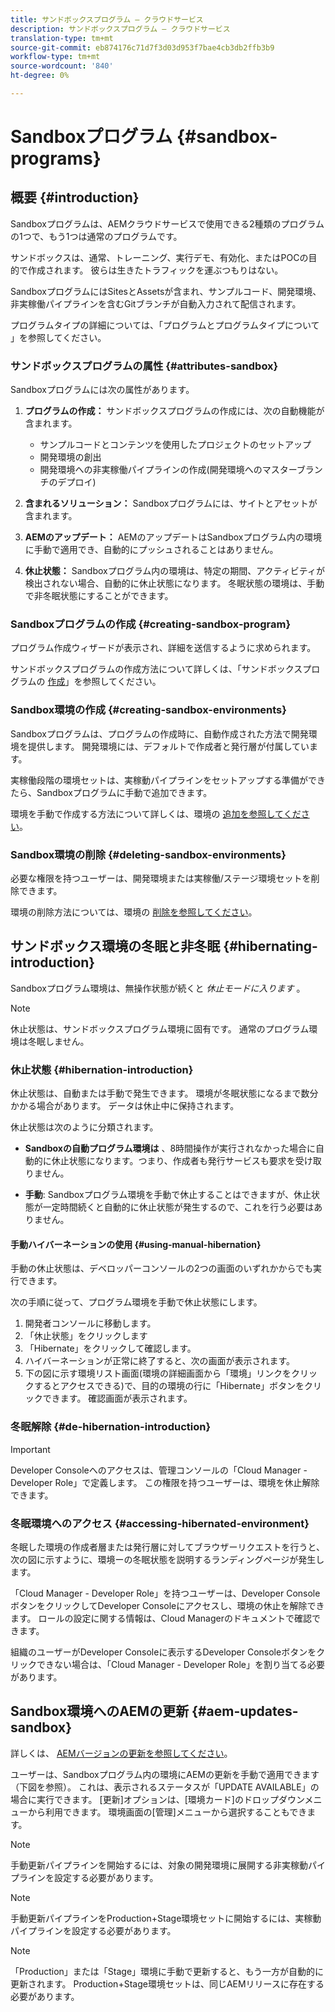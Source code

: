 ```yaml
---
title: サンドボックスプログラム — クラウドサービス
description: サンドボックスプログラム — クラウドサービス
translation-type: tm+mt
source-git-commit: eb874176c71d7f3d03d953f7bae4cb3db2ffb3b9
workflow-type: tm+mt
source-wordcount: '840'
ht-degree: 0%

---
```



# Sandboxプログラム {#sandbox-programs}

## 概要 {#introduction}

Sandboxプログラムは、AEMクラウドサービスで使用できる2種類のプログラムの1つで、もう1つは通常のプログラムです。

サンドボックスは、通常、トレーニング、実行デモ、有効化、またはPOCの目的で作成されます。 彼らは生きたトラフィックを運ぶつもりはない。

SandboxプログラムにはSitesとAssetsが含まれ、サンプルコード、開発環境、非実稼働パイプラインを含むGitブランチが自動入力されて配信されます。

プログラムタイプの詳細については、「プログラムとプログラムタイプについて [](https://docs.adobe.com/content/help/en/experience-manager-cloud-service/onboarding/getting-access/understand-program-types.html)」を参照してください。

### サンドボックスプログラムの属性 {#attributes-sandbox}

Sandboxプログラムには次の属性があります。

1. **プログラムの作成：** サンドボックスプログラムの作成には、次の自動機能が含まれます。
   * サンプルコードとコンテンツを使用したプロジェクトのセットアップ
   * 開発環境の創出
   * 開発環境への非実稼働パイプラインの作成(開発環境へのマスターブランチのデプロイ)

1. **含まれるソリューション：** Sandboxプログラムには、サイトとアセットが含まれます。

1. **AEMのアップデート：** AEMのアップデートはSandboxプログラム内の環境に手動で適用でき、自動的にプッシュされることはありません。

1. **休止状態：** Sandboxプログラム内の環境は、特定の期間、アクティビティが検出されない場合、自動的に休止状態になります。 冬眠状態の環境は、手動で非冬眠状態にすることができます。

### Sandboxプログラムの作成 {#creating-sandbox-program}

プログラム作成ウィザードが表示され、詳細を送信するように求められます。

サンドボックスプログラムの作成方法について詳しくは、「サンドボックスプログラムの [作成](https://docs.adobe.com/content/help/en/experience-manager-cloud-service/onboarding/getting-access/creating-a-program.html#create-demo-program)」を参照してください。

### Sandbox環境の作成 {#creating-sandbox-environments}

Sandboxプログラムは、プログラムの作成時に、自動作成された方法で開発環境を提供します。 開発環境には、デフォルトで作成者と発行層が付属しています。

実稼働段階の環境セットは、実稼動パイプラインをセットアップする準備ができたら、Sandboxプログラムに手動で追加できます。

環境を手動で作成する方法について詳しくは、環境の [追加を参照してください](https://docs.adobe.com/content/help/en/experience-manager-cloud-service/implementing/using-cloud-manager/manage-environments.html#adding-environments)。

### Sandbox環境の削除  {#deleting-sandbox-environments}

必要な権限を持つユーザーは、開発環境または実稼働/ステージ環境セットを削除できます。

環境の削除方法については、環境の [削除を参照してください](https://docs.adobe.com/content/help/en/experience-manager-cloud-service/implementing/using-cloud-manager/manage-environments.html#deleting-environment)。


## サンドボックス環境の冬眠と非冬眠 {#hibernating-introduction}

Sandboxプログラム環境は、無操作状態が続くと *休止モードに入ります* 。

>[!NOTE]
>休止状態は、サンドボックスプログラム環境に固有です。 通常のプログラム環境は冬眠しません。

### 休止状態 {#hibernation-introduction}

休止状態は、自動または手動で発生できます。 環境が冬眠状態になるまで数分かかる場合があります。 データは休止中に保持されます。

休止状態は次のように分類されます。

* **Sandboxの自動プログラム環境は** 、8時間操作が実行されなかった場合に自動的に休止状態になります。つまり、作成者も発行サービスも要求を受け取りません。

* **手動**: Sandboxプログラム環境を手動で休止することはできますが、休止状態が一定時間続くと自動的に休止状態が発生するので、これを行う必要はありません。

#### 手動ハイバーネーションの使用 {#using-manual-hibernation}


手動の休止状態は、デベロッパーコンソールの2つの画面のいずれかからでも実行できます。

次の手順に従って、プログラム環境を手動で休止状態にします。

1. 開発者コンソールに移動します。
1. 「休止状態」をクリックします
1. 「Hibernate」をクリックして確認します。
1. ハイバーネーションが正常に終了すると、次の画面が表示されます。
1. 下の図に示す環境リスト画面(環境の詳細画面から「環境」リンクをクリックするとアクセスできる)で、目的の環境の行に「Hibernate」ボタンをクリックできます。 確認画面が表示されます。

### 冬眠解除 {#de-hibernation-introduction}

>[!IMPORTANT]
>Developer Consoleへのアクセスは、管理コンソールの「Cloud Manager - Developer Role」で定義します。 この権限を持つユーザーは、環境を休止解除できます。

### 冬眠環境へのアクセス {#accessing-hibernated-environment}

冬眠した環境の作成者層または発行層に対してブラウザーリクエストを行うと、次の図に示すように、環境ーの冬眠状態を説明するランディングページが発生します。

「Cloud Manager - Developer Role」を持つユーザーは、Developer ConsoleボタンをクリックしてDeveloper Consoleにアクセスし、環境の休止を解除できます。 ロールの設定に関する情報は、Cloud Managerのドキュメントで確認できます。

組織のユーザーがDeveloper Consoleに表示するDeveloper Consoleボタンをクリックできない場合は、「Cloud Manager - Developer Role」を割り当てる必要があります。




## Sandbox環境へのAEMの更新 {#aem-updates-sandbox}


詳しくは、 [AEMバージョンの更新を参照してください](https://docs.adobe.com/content/help/en/experience-manager-cloud-service/implementing/deploying/overview.html#version-updates)。

ユーザーは、Sandboxプログラム内の環境にAEMの更新を手動で適用できます（下図を参照）。 これは、表示されるステータスが「UPDATE AVAILABLE」の場合に実行できます。 [更新]オプションは、[環境カード]のドロップダウンメニューから利用できます。 環境画面の[管理]メニューから選択することもできます。

>[!NOTE]
>手動更新パイプラインを開始するには、対象の開発環境に展開する非実稼動パイプラインを設定する必要があります。

>[!NOTE]
>手動更新パイプラインをProduction+Stage環境セットに開始するには、実稼動パイプラインを設定する必要があります。

>[!NOTE]
>「Production」または「Stage」環境に手動で更新すると、もう一方が自動的に更新されます。 Production+Stage環境セットは、同じAEMリリースに存在する必要があります。






